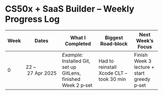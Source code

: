# CS50x + SaaS Builder – Weekly Progress Log

| Week | Dates | What I Completed | Biggest Road‑block | Next Week’s Focus |
|------|-------|------------------|--------------------|-------------------|
| 0 | 22 – 27 Apr 2025 | *Example:* Installed Git, set up GitLens, finished Week 2 p‑set | Had to reinstall Xcode CLT – took 30 min | Finish Week 3 lecture + start greedy p‑set |
